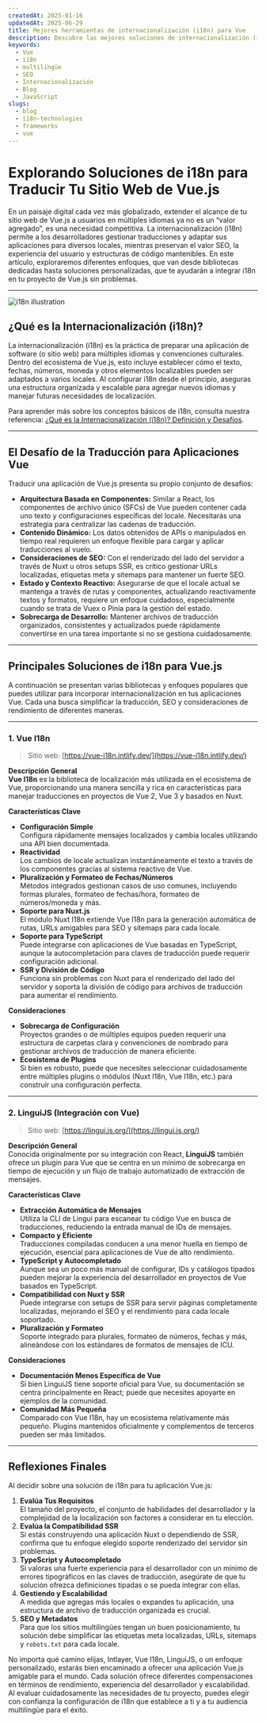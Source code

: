 ```yaml
---
createdAt: 2025-01-16
updatedAt: 2025-06-29
title: Mejores herramientas de internacionalización (i18n) para Vue
description: Descubre las mejores soluciones de internacionalización (i18n) para enfrentar desafíos de traducción, mejorar la búsqueda en la web y ofrecer una experiencia web global sin problemas.
keywords:
  - Vue
  - i18n
  - multilingüe
  - SEO
  - Internacionalización
  - Blog
  - JavaScript
slugs:
  - blog
  - i18n-technologies
  - frameworks
  - vue
---
```


# Explorando Soluciones de i18n para Traducir Tu Sitio Web de Vue.js

En un paisaje digital cada vez más globalizado, extender el alcance de tu sitio web de Vue.js a usuarios en múltiples idiomas ya no es un “valor agregado”, es una necesidad competitiva. La internacionalización (i18n) permite a los desarrolladores gestionar traducciones y adaptar sus aplicaciones para diversos locales, mientras preservan el valor SEO, la experiencia del usuario y estructuras de código mantenibles. En este artículo, exploraremos diferentes enfoques, que van desde bibliotecas dedicadas hasta soluciones personalizadas, que te ayudarán a integrar i18n en tu proyecto de Vue.js sin problemas.

---

![i18n illustration](https://github.com/aymericzip/intlayer/blob/main/docs/blog/assets/i18n.webp)

## ¿Qué es la Internacionalización (i18n)?

La internacionalización (i18n) es la práctica de preparar una aplicación de software (o sitio web) para múltiples idiomas y convenciones culturales. Dentro del ecosistema de Vue.js, esto incluye establecer cómo el texto, fechas, números, moneda y otros elementos localizables pueden ser adaptados a varios locales. Al configurar i18n desde el principio, aseguras una estructura organizada y escalable para agregar nuevos idiomas y manejar futuras necesidades de localización.

Para aprender más sobre los conceptos básicos de i18n, consulta nuestra referencia: [¿Qué es la Internacionalización (i18n)? Definición y Desafíos](https://github.com/aymericzip/intlayer/blob/main/docs/blog/es/what_is_internationalization.md).

---

## El Desafío de la Traducción para Aplicaciones Vue

Traducir una aplicación de Vue.js presenta su propio conjunto de desafíos:

- **Arquitectura Basada en Componentes:** Similar a React, los componentes de archivo único (SFCs) de Vue pueden contener cada uno texto y configuraciones específicas del locale. Necesitarás una estrategia para centralizar las cadenas de traducción.
- **Contenido Dinámico:** Los datos obtenidos de APIs o manipulados en tiempo real requieren un enfoque flexible para cargar y aplicar traducciones al vuelo.
- **Consideraciones de SEO:** Con el renderizado del lado del servidor a través de Nuxt u otros setups SSR, es crítico gestionar URLs localizadas, etiquetas meta y sitemaps para mantener un fuerte SEO.
- **Estado y Contexto Reactivo:** Asegurarse de que el locale actual se mantenga a través de rutas y componentes, actualizando reactivamente textos y formatos, requiere un enfoque cuidadoso, especialmente cuando se trata de Vuex o Pinia para la gestión del estado.
- **Sobrecarga de Desarrollo:** Mantener archivos de traducción organizados, consistentes y actualizados puede rápidamente convertirse en una tarea importante si no se gestiona cuidadosamente.

---

## Principales Soluciones de i18n para Vue.js

A continuación se presentan varias bibliotecas y enfoques populares que puedes utilizar para incorporar internacionalización en tus aplicaciones Vue. Cada una busca simplificar la traducción, SEO y consideraciones de rendimiento de diferentes maneras.

---

### 1. Vue I18n

> Sitio web: [https://vue-i18n.intlify.dev/](https://vue-i18n.intlify.dev/)

**Descripción General**  
**Vue I18n** es la biblioteca de localización más utilizada en el ecosistema de Vue, proporcionando una manera sencilla y rica en características para manejar traducciones en proyectos de Vue 2, Vue 3 y basados en Nuxt.

**Características Clave**

- **Configuración Simple**  
  Configura rápidamente mensajes localizados y cambia locales utilizando una API bien documentada.
- **Reactividad**  
  Los cambios de locale actualizan instantáneamente el texto a través de los componentes gracias al sistema reactivo de Vue.
- **Pluralización y Formateo de Fechas/Números**  
  Métodos integrados gestionan casos de uso comunes, incluyendo formas plurales, formateo de fechas/hora, formateo de números/moneda y más.
- **Soporte para Nuxt.js**  
  El módulo Nuxt I18n extiende Vue I18n para la generación automática de rutas, URLs amigables para SEO y sitemaps para cada locale.
- **Soporte para TypeScript**  
  Puede integrarse con aplicaciones de Vue basadas en TypeScript, aunque la autocompletación para claves de traducción puede requerir configuración adicional.
- **SSR y División de Código**  
  Funciona sin problemas con Nuxt para el renderizado del lado del servidor y soporta la división de código para archivos de traducción para aumentar el rendimiento.

**Consideraciones**

- **Sobrecarga de Configuración**  
  Proyectos grandes o de múltiples equipos pueden requerir una estructura de carpetas clara y convenciones de nombrado para gestionar archivos de traducción de manera eficiente.
- **Ecosistema de Plugins**  
  Si bien es robusto, puede que necesites seleccionar cuidadosamente entre múltiples plugins o módulos (Nuxt I18n, Vue I18n, etc.) para construir una configuración perfecta.

---

### 2. LinguiJS (Integración con Vue)

> Sitio web: [https://lingui.js.org/](https://lingui.js.org/)

**Descripción General**  
Conocida originalmente por su integración con React, **LinguiJS** también ofrece un plugin para Vue que se centra en un mínimo de sobrecarga en tiempo de ejecución y un flujo de trabajo automatizado de extracción de mensajes.

**Características Clave**

- **Extracción Automática de Mensajes**  
  Utiliza la CLI de Lingui para escanear tu código Vue en busca de traducciones, reduciendo la entrada manual de IDs de mensajes.
- **Compacto y Eficiente**  
  Traducciones compiladas conducen a una menor huella en tiempo de ejecución, esencial para aplicaciones de Vue de alto rendimiento.
- **TypeScript y Autocompletado**  
  Aunque sea un poco más manual de configurar, IDs y catálogos tipados pueden mejorar la experiencia del desarrollador en proyectos de Vue basados en TypeScript.
- **Compatibilidad con Nuxt y SSR**  
  Puede integrarse con setups de SSR para servir páginas completamente localizadas, mejorando el SEO y el rendimiento para cada locale soportado.
- **Pluralización y Formateo**  
  Soporte integrado para plurales, formateo de números, fechas y más, alineándose con los estándares de formatos de mensajes de ICU.

**Consideraciones**

- **Documentación Menos Específica de Vue**  
  Si bien LinguiJS tiene soporte oficial para Vue, su documentación se centra principalmente en React; puede que necesites apoyarte en ejemplos de la comunidad.
- **Comunidad Más Pequeña**  
  Comparado con Vue I18n, hay un ecosistema relativamente más pequeño. Plugins mantenidos oficialmente y complementos de terceros pueden ser más limitados.

---

## Reflexiones Finales

Al decidir sobre una solución de i18n para tu aplicación Vue.js:

1. **Evalúa Tus Requisitos**  
   El tamaño del proyecto, el conjunto de habilidades del desarrollador y la complejidad de la localización son factores a considerar en tu elección.
2. **Evalúa la Compatibilidad SSR**  
   Si estás construyendo una aplicación Nuxt o dependiendo de SSR, confirma que tu enfoque elegido soporte renderizado del servidor sin problemas.
3. **TypeScript y Autocompletado**  
   Si valoras una fuerte experiencia para el desarrollador con un mínimo de errores tipográficos en las claves de traducción, asegúrate de que tu solución ofrezca definiciones tipadas o se pueda integrar con ellas.
4. **Gestiendo y Escalabilidad**  
   A medida que agregas más locales o expandes tu aplicación, una estructura de archivo de traducción organizada es crucial.
5. **SEO y Metadatos**  
   Para que los sitios multilingües tengan un buen posicionamiento, tu solución debe simplificar las etiquetas meta localizadas, URLs, sitemaps y `robots.txt` para cada locale.

No importa qué camino elijas, Intlayer, Vue I18n, LinguiJS, o un enfoque personalizado, estarás bien encaminado a ofrecer una aplicación Vue.js amigable para el mundo. Cada solución ofrece diferentes compensaciones en términos de rendimiento, experiencia del desarrollador y escalabilidad. Al evaluar cuidadosamente las necesidades de tu proyecto, puedes elegir con confianza la configuración de i18n que establece a ti y a tu audiencia multilingüe para el éxito.
